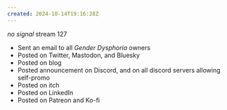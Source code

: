 ```yaml
---
created: 2024-10-14T19:16:28Z
---
```


_no signal_ stream 127

- Sent an email to all *Gender Dysphoria* owners
- Posted on Twitter, Mastodon, and Bluesky
- Posted on blog
- Posted announcement on Discord, and on all discord servers allowing self-promo
- Posted on itch
- Posted on LinkedIn
- Posted on Patreon and Ko-fi
